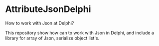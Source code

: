 # AttributeJsonDelphi

How to work with Json at Delphi?

This repository show how can to work with Json in Delphi, and include a library for array of Json, serialize object list's.
